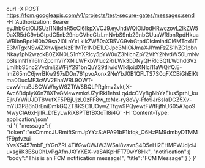 curl -X POST \
 https://fcm.googleapis.com/v1/projects/test-secure-gates/messages:send \
 -H 'Authorization: Bearer eyJhbGciOiJSUzI1NiIsInR5cCI6IkpXVCJ9.eyJhdWQiOiJodHRwczovL2lkZW50aXR5dG9vbGtpdC5nb29nbGVhcGlzLmNvbS9nb29nbGUuaWRlbnRpdHkuaWRlbnRpdHl0b29sa2l0LnYxLklkZW50aXR5VG9vbGtpdCIsImlhdCI6MTcxNTE3MTgxNSwiZXhwIjoxNzE1MTc1NDE1LCJpc3MiOiJmaXJlYmFzZS1hZG1pbnNkay1pN2wzckB0ZXN0LS1nYXRlcy5pYW0uZ3NlcnZpY2VhY2NvdW50LmNvbSIsInN1YiI6ImZpcmViYXNlLWFkbWluc2RrLWk3bDNyQHRlc3QtLWdhdGVzLmlhbS5nc2VydmljZWFjY291bnQuY29tIiwidWlkIjoidXNlci11aWQifQ.E-lmZ65mC6jwrBKw997sDOn761pvoAonx2NeYbJ0B1QFLTS7S0qFXCBiGhElKtma0DucMF3cWV2EhaWRL9OWT-evwVmsBJSCWWhyW8ZTtW8BQLPRglmv2vktjX-Avc6BdpIyX6n78XTvGMewzmkrUZyiRki1ehsLq4dcCVy8gNbYzEius5prhI_kuEjlrJYWiUJDT8VufXF5PBjUjzL0zFF8w_teMx-ry8oVy-Ffo9Jr6sIaDGZ5Xv-mYU3P86n0rEniDmkGQZT8KSC1UOywZTfgw9PQyewtFWtFjfhU605A7go9MwyCIA6xHjIlR_DfEyLwRiX8PTBfBXtoTl8i4Q'
-H 'Content-Type: application/json' \
-d '{
"message":{
"token":"esCmmcJURmiftSrmJpYYzS:APA91bF1kfqk_O6HzPM9dmbyDTMMfF9pfvzui-YvsXS457mbF_tYGnZRL4TifGwCWJW3WSal8vavnS4D5eHI2EHMPWJdjciJuxsgiiK3BSuOhLvPgAfmJXfYKEX-vaSAKpHFT79wY8Hk",
"notification":{
"body":"This is an FCM notification message!",
"title":"FCM Message"
}
}
}'

 <!-- -H 'Postman-Token: c8af5355-dbf2-4762-9b37-a6b89484cf07' \ -->
 <!-- -H 'cache-control: no-cache' \ -->
